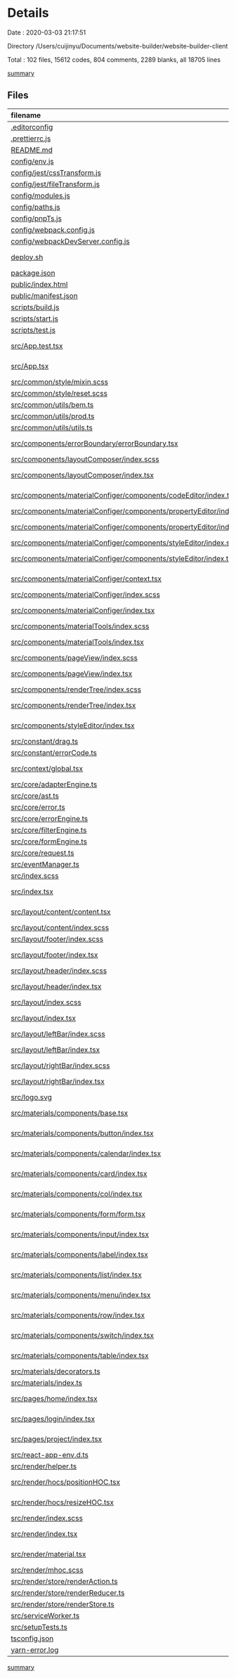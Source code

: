 # Details

Date : 2020-03-03 21:17:51

Directory /Users/cuijinyu/Documents/website-builder/website-builder-client

Total : 102 files, 15612 codes, 804 comments, 2289 blanks, all 18705 lines

[summary](results.md)

## Files

| filename                                                                                                                                      | language         |  code | comment | blank |  total |
| :-------------------------------------------------------------------------------------------------------------------------------------------- | :--------------- | ----: | ------: | ----: | -----: |
| [.editorconfig](/.editorconfig)                                                                                                               | Properties       |     6 |       0 |     1 |      7 |
| [.prettierrc.js](/.prettierrc.js)                                                                                                             | JavaScript       |    12 |       1 |     2 |     15 |
| [README.md](/README.md)                                                                                                                       | Markdown         |     5 |       0 |     5 |     10 |
| [config/env.js](/config/env.js)                                                                                                               | JavaScript       |    55 |      28 |    11 |     94 |
| [config/jest/cssTransform.js](/config/jest/cssTransform.js)                                                                                   | JavaScript       |     9 |       3 |     3 |     15 |
| [config/jest/fileTransform.js](/config/jest/fileTransform.js)                                                                                 | JavaScript       |    31 |       4 |     6 |     41 |
| [config/modules.js](/config/modules.js)                                                                                                       | JavaScript       |    81 |      35 |    26 |    142 |
| [config/paths.js](/config/paths.js)                                                                                                           | JavaScript       |    66 |      10 |    15 |     91 |
| [config/pnpTs.js](/config/pnpTs.js)                                                                                                           | JavaScript       |    32 |       0 |     4 |     36 |
| [config/webpack.config.js](/config/webpack.config.js)                                                                                         | JavaScript       |   408 |     212 |    18 |    638 |
| [config/webpackDevServer.config.js](/config/webpackDevServer.config.js)                                                                       | JavaScript       |    43 |      62 |     6 |    111 |
| [deploy.sh](/deploy.sh)                                                                                                                       | Shell Script     |     1 |       1 |     0 |      2 |
| [package.json](/package.json)                                                                                                                 | JSON             |   193 |       0 |     1 |    194 |
| [public/index.html](/public/index.html)                                                                                                       | Nunjucks         |    40 |       0 |     4 |     44 |
| [public/manifest.json](/public/manifest.json)                                                                                                 | JSON             |    25 |       0 |     1 |     26 |
| [scripts/build.js](/scripts/build.js)                                                                                                         | JavaScript       |   167 |      23 |    22 |    212 |
| [scripts/start.js](/scripts/start.js)                                                                                                         | JavaScript       |   115 |      19 |    14 |    148 |
| [scripts/test.js](/scripts/test.js)                                                                                                           | JavaScript       |    36 |       7 |    11 |     54 |
| [src/App.test.tsx](/src/App.test.tsx)                                                                                                         | TypeScript React |     8 |       0 |     2 |     10 |
| [src/App.tsx](/src/App.tsx)                                                                                                                   | TypeScript React |    34 |       0 |     5 |     39 |
| [src/common/style/mixin.scss](/src/common/style/mixin.scss)                                                                                   | SCSS             |   282 |       3 |    40 |    325 |
| [src/common/style/reset.scss](/src/common/style/reset.scss)                                                                                   | SCSS             |   284 |     100 |    63 |    447 |
| [src/common/utils/bem.ts](/src/common/utils/bem.ts)                                                                                           | TypeScript       |    12 |      12 |     7 |     31 |
| [src/common/utils/prod.ts](/src/common/utils/prod.ts)                                                                                         | TypeScript       |    11 |       3 |     5 |     19 |
| [src/common/utils/utils.ts](/src/common/utils/utils.ts)                                                                                       | TypeScript       |    15 |       0 |     5 |     20 |
| [src/components/errorBoundary/errorBoundary.tsx](/src/components/errorBoundary/errorBoundary.tsx)                                             | TypeScript React |    24 |       0 |     7 |     31 |
| [src/components/layoutComposer/index.scss](/src/components/layoutComposer/index.scss)                                                         | SCSS             |    11 |       0 |     3 |     14 |
| [src/components/layoutComposer/index.tsx](/src/components/layoutComposer/index.tsx)                                                           | TypeScript React |   210 |       0 |    17 |    227 |
| [src/components/materialConfiger/components/codeEditor/index.tsx](/src/components/materialConfiger/components/codeEditor/index.tsx)           | TypeScript React |     0 |       0 |     1 |      1 |
| [src/components/materialConfiger/components/propertyEditor/index.scss](/src/components/materialConfiger/components/propertyEditor/index.scss) | SCSS             |     1 |       0 |     1 |      2 |
| [src/components/materialConfiger/components/propertyEditor/index.tsx](/src/components/materialConfiger/components/propertyEditor/index.tsx)   | TypeScript React |   181 |       0 |    13 |    194 |
| [src/components/materialConfiger/components/styleEditor/index.scss](/src/components/materialConfiger/components/styleEditor/index.scss)       | SCSS             |     1 |       0 |     1 |      2 |
| [src/components/materialConfiger/components/styleEditor/index.tsx](/src/components/materialConfiger/components/styleEditor/index.tsx)         | TypeScript React |   298 |       0 |    14 |    312 |
| [src/components/materialConfiger/context.tsx](/src/components/materialConfiger/context.tsx)                                                   | TypeScript React |    18 |       0 |     5 |     23 |
| [src/components/materialConfiger/index.scss](/src/components/materialConfiger/index.scss)                                                     | SCSS             |    36 |       0 |     9 |     45 |
| [src/components/materialConfiger/index.tsx](/src/components/materialConfiger/index.tsx)                                                       | TypeScript React |   147 |       0 |    10 |    157 |
| [src/components/materialTools/index.scss](/src/components/materialTools/index.scss)                                                           | SCSS             |    58 |       0 |    11 |     69 |
| [src/components/materialTools/index.tsx](/src/components/materialTools/index.tsx)                                                             | TypeScript React |   134 |       0 |    11 |    145 |
| [src/components/pageView/index.scss](/src/components/pageView/index.scss)                                                                     | SCSS             |    47 |       0 |     7 |     54 |
| [src/components/pageView/index.tsx](/src/components/pageView/index.tsx)                                                                       | TypeScript React |   129 |       0 |    13 |    142 |
| [src/components/renderTree/index.scss](/src/components/renderTree/index.scss)                                                                 | SCSS             |    50 |       0 |    10 |     60 |
| [src/components/renderTree/index.tsx](/src/components/renderTree/index.tsx)                                                                   | TypeScript React |   133 |       0 |    10 |    143 |
| [src/components/styleEditor/index.tsx](/src/components/styleEditor/index.tsx)                                                                 | TypeScript React |     1 |       0 |     0 |      1 |
| [src/constant/drag.ts](/src/constant/drag.ts)                                                                                                 | TypeScript       |     5 |       0 |     1 |      6 |
| [src/constant/errorCode.ts](/src/constant/errorCode.ts)                                                                                       | TypeScript       |     1 |       0 |     1 |      2 |
| [src/context/global.tsx](/src/context/global.tsx)                                                                                             | TypeScript React |    31 |       0 |     6 |     37 |
| [src/core/adapterEngine.ts](/src/core/adapterEngine.ts)                                                                                       | TypeScript       |     2 |       0 |     2 |      4 |
| [src/core/ast.ts](/src/core/ast.ts)                                                                                                           | TypeScript       |   855 |     237 |   185 |  1,277 |
| [src/core/error.ts](/src/core/error.ts)                                                                                                       | TypeScript       |     0 |       0 |     1 |      1 |
| [src/core/errorEngine.ts](/src/core/errorEngine.ts)                                                                                           | TypeScript       |     1 |       0 |     1 |      2 |
| [src/core/filterEngine.ts](/src/core/filterEngine.ts)                                                                                         | TypeScript       |     1 |       0 |     1 |      2 |
| [src/core/formEngine.ts](/src/core/formEngine.ts)                                                                                             | TypeScript       |     1 |       0 |     1 |      2 |
| [src/core/request.ts](/src/core/request.ts)                                                                                                   | TypeScript       |    54 |       0 |    13 |     67 |
| [src/eventManager.ts](/src/eventManager.ts)                                                                                                   | TypeScript       |    42 |       0 |     9 |     51 |
| [src/index.scss](/src/index.scss)                                                                                                             | SCSS             |    14 |       0 |     5 |     19 |
| [src/index.tsx](/src/index.tsx)                                                                                                               | TypeScript React |     6 |       3 |     3 |     12 |
| [src/layout/content/content.tsx](/src/layout/content/content.tsx)                                                                             | TypeScript React |    17 |       0 |     3 |     20 |
| [src/layout/content/index.scss](/src/layout/content/index.scss)                                                                               | SCSS             |     9 |       0 |     2 |     11 |
| [src/layout/footer/index.scss](/src/layout/footer/index.scss)                                                                                 | SCSS             |    11 |       0 |     1 |     12 |
| [src/layout/footer/index.tsx](/src/layout/footer/index.tsx)                                                                                   | TypeScript React |    50 |       0 |     6 |     56 |
| [src/layout/header/index.scss](/src/layout/header/index.scss)                                                                                 | SCSS             |    22 |       0 |     4 |     26 |
| [src/layout/header/index.tsx](/src/layout/header/index.tsx)                                                                                   | TypeScript React |    16 |       0 |     3 |     19 |
| [src/layout/index.scss](/src/layout/index.scss)                                                                                               | SCSS             |    22 |       0 |     4 |     26 |
| [src/layout/index.tsx](/src/layout/index.tsx)                                                                                                 | TypeScript React |    27 |       0 |     3 |     30 |
| [src/layout/leftBar/index.scss](/src/layout/leftBar/index.scss)                                                                               | SCSS             |    12 |       0 |     2 |     14 |
| [src/layout/leftBar/index.tsx](/src/layout/leftBar/index.tsx)                                                                                 | TypeScript React |    15 |       0 |     3 |     18 |
| [src/layout/rightBar/index.scss](/src/layout/rightBar/index.scss)                                                                             | SCSS             |     9 |       0 |     2 |     11 |
| [src/layout/rightBar/index.tsx](/src/layout/rightBar/index.tsx)                                                                               | TypeScript React |    14 |       0 |     3 |     17 |
| [src/logo.svg](/src/logo.svg)                                                                                                                 | XML              |     7 |       0 |     1 |      8 |
| [src/materials/components/base.tsx](/src/materials/components/base.tsx)                                                                       | TypeScript React |    35 |       0 |    10 |     45 |
| [src/materials/components/button/index.tsx](/src/materials/components/button/index.tsx)                                                       | TypeScript React |    22 |       0 |     5 |     27 |
| [src/materials/components/calendar/index.tsx](/src/materials/components/calendar/index.tsx)                                                   | TypeScript React |    22 |       0 |     5 |     27 |
| [src/materials/components/card/index.tsx](/src/materials/components/card/index.tsx)                                                           | TypeScript React |    20 |       0 |     4 |     24 |
| [src/materials/components/col/index.tsx](/src/materials/components/col/index.tsx)                                                             | TypeScript React |    32 |       0 |     7 |     39 |
| [src/materials/components/form/form.tsx](/src/materials/components/form/form.tsx)                                                             | TypeScript React |     7 |       0 |     2 |      9 |
| [src/materials/components/input/index.tsx](/src/materials/components/input/index.tsx)                                                         | TypeScript React |    35 |       0 |     7 |     42 |
| [src/materials/components/label/index.tsx](/src/materials/components/label/index.tsx)                                                         | TypeScript React |    21 |       0 |     5 |     26 |
| [src/materials/components/list/index.tsx](/src/materials/components/list/index.tsx)                                                           | TypeScript React |     0 |       0 |     1 |      1 |
| [src/materials/components/menu/index.tsx](/src/materials/components/menu/index.tsx)                                                           | TypeScript React |    42 |       0 |     7 |     49 |
| [src/materials/components/row/index.tsx](/src/materials/components/row/index.tsx)                                                             | TypeScript React |    23 |       0 |     6 |     29 |
| [src/materials/components/switch/index.tsx](/src/materials/components/switch/index.tsx)                                                       | TypeScript React |    22 |       0 |     5 |     27 |
| [src/materials/components/table/index.tsx](/src/materials/components/table/index.tsx)                                                         | TypeScript React |    22 |       0 |     5 |     27 |
| [src/materials/decorators.ts](/src/materials/decorators.ts)                                                                                   | TypeScript       |    64 |       1 |     8 |     73 |
| [src/materials/index.ts](/src/materials/index.ts)                                                                                             | TypeScript       |    44 |       0 |     3 |     47 |
| [src/pages/home/index.tsx](/src/pages/home/index.tsx)                                                                                         | TypeScript React |     4 |       0 |     2 |      6 |
| [src/pages/login/index.tsx](/src/pages/login/index.tsx)                                                                                       | TypeScript React |     5 |       0 |     3 |      8 |
| [src/pages/project/index.tsx](/src/pages/project/index.tsx)                                                                                   | TypeScript React |     5 |       0 |     3 |      8 |
| [src/react-app-env.d.ts](/src/react-app-env.d.ts)                                                                                             | TypeScript       |    48 |       3 |    14 |     65 |
| [src/render/helper.ts](/src/render/helper.ts)                                                                                                 | TypeScript       |    45 |       1 |    11 |     57 |
| [src/render/hocs/positionHOC.tsx](/src/render/hocs/positionHOC.tsx)                                                                           | TypeScript React |     0 |       0 |     1 |      1 |
| [src/render/hocs/resizeHOC.tsx](/src/render/hocs/resizeHOC.tsx)                                                                               | TypeScript React |     0 |       0 |     1 |      1 |
| [src/render/index.scss](/src/render/index.scss)                                                                                               | SCSS             |    16 |       0 |     3 |     19 |
| [src/render/index.tsx](/src/render/index.tsx)                                                                                                 | TypeScript React |   222 |       1 |    19 |    242 |
| [src/render/material.tsx](/src/render/material.tsx)                                                                                           | TypeScript React |   340 |       0 |    28 |    368 |
| [src/render/mhoc.scss](/src/render/mhoc.scss)                                                                                                 | SCSS             |    13 |       0 |     3 |     16 |
| [src/render/store/renderAction.ts](/src/render/store/renderAction.ts)                                                                         | TypeScript       |   114 |       0 |     7 |    121 |
| [src/render/store/renderReducer.ts](/src/render/store/renderReducer.ts)                                                                       | TypeScript       |   135 |       0 |     8 |    143 |
| [src/render/store/renderStore.ts](/src/render/store/renderStore.ts)                                                                           | TypeScript       |     7 |       0 |     3 |     10 |
| [src/serviceWorker.ts](/src/serviceWorker.ts)                                                                                                 | TypeScript       |    79 |      31 |    15 |    125 |
| [src/setupTests.ts](/src/setupTests.ts)                                                                                                       | TypeScript       |     1 |       4 |     1 |      6 |
| [tsconfig.json](/tsconfig.json)                                                                                                               | JSON             |    27 |       0 |     1 |     28 |
| [yarn-error.log](/yarn-error.log)                                                                                                             | Log              | 9,446 |       0 | 1,400 | 10,846 |

[summary](results.md)
